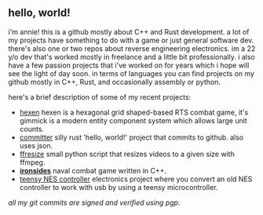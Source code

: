 ## hello, world!
i'm annie! this is a github mostly about C++ and Rust development. a lot of my projects have something to do with a game or just general software dev. there's also one or two repos about reverse engineering electronics. im a 22 y/o dev that's worked mostly in freelance and a little bit professionally. i also have a few passion projects that i've worked on for years which i hope will see the light of day soon. in terms of languages you can find projects on my github mostly in C++, Rust, and occasionally assembly or python.

here's a brief description of some of my recent projects:
* [hexen](https://github.com/proficiency/hexen)
 hexen is a hexagonal grid shaped-based RTS combat game, it's gimmick is a modern entity component system which allows large unit counts.
* [committer](https://github.com/proficiency/committer)
  silly rust 'hello, world!' project that commits to github. also uses json. 
* [ffresize](https://github.com/proficiency/ffresize)
  small python script that resizes videos to a given size with ffmpeg.
* **[ironsides](https://github.com/proficiency/ironsides/)**
naval combat game written in C++. 
* [teensy NES controller](https://github.com/proficiency/teensy_nes_controller)
  electronics project where you convert an old NES controller to work with usb by using a teensy microcontroller.

_all my git commits are signed and verified using pgp_.

